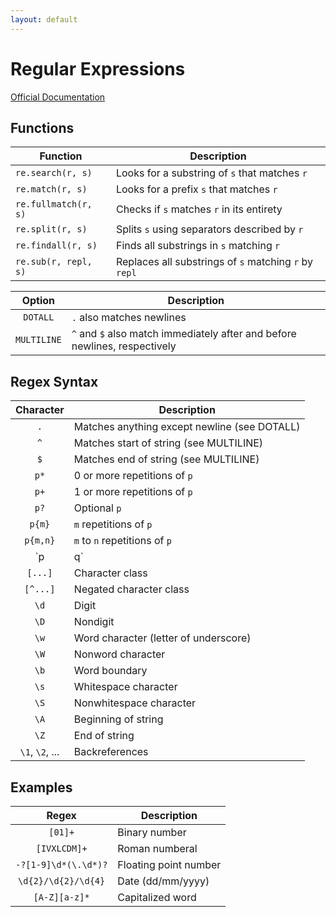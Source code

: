 ```yaml
---
layout: default
---
```

# Regular Expressions

[Official Documentation](https://docs.python.org/3/library/re.html)

## Functions

| Function | Description |
|-|-|
| `re.search(r, s)` | Looks for a substring of `s` that matches `r` |
| `re.match(r, s)` | Looks for a prefix `s` that matches `r` |
| `re.fullmatch(r, s)` | Checks if `s` matches `r` in its entirety |
| `re.split(r, s)` | Splits `s` using separators described by `r` |
| `re.findall(r, s)` | Finds all substrings in `s` matching `r` |
| `re.sub(r, repl, s)` | Replaces all substrings of `s` matching `r` by `repl` |

| Option | Description |
|:-:|-|
| `DOTALL` | `.` also matches newlines |
| `MULTILINE` | `^` and `$` also match immediately after and before newlines, respectively | `IGNORECASE` | Case insensitive matching |

## Regex Syntax

| Character | Description |
|:-:|-|
| `.` | Matches anything except newline (see DOTALL) |
| `^` | Matches start of string (see MULTILINE) |
| `$` | Matches end of string (see MULTILINE) |
| `p*` | 0 or more repetitions of `p` |
| `p+` | 1 or more repetitions of `p` |
| `p?` | Optional `p` |
| `p{m}` | `m` repetitions of `p` |
| `p{m,n}` | `m` to `n` repetitions of `p` |
| `p|q` | Matches either `p` or `q` |
| `[...]` | Character class |
| `[^...]` | Negated character class |
| `\d` | Digit |
| `\D` | Nondigit |
| `\w` | Word character (letter of underscore) |
| `\W` | Nonword character |
| `\b` | Word boundary |
| `\s` | Whitespace character |
| `\S` | Nonwhitespace character |
| `\A` | Beginning of string |
| `\Z` | End of string |
| `\1`, `\2`, ... | Backreferences |

## Examples

| Regex | Description |
|:-:|-|
| `[01]+` | Binary number |
| `[IVXLCDM]+` | Roman numberal |
| `-?[1-9]\d*(\.\d*)?` | Floating point number |
| `\d{2}/\d{2}/\d{4}`| Date (dd/mm/yyyy) |
| `[A-Z][a-z]*` | Capitalized word |